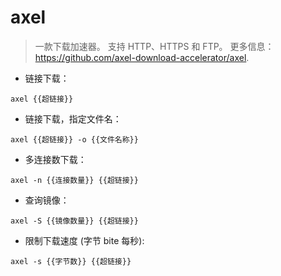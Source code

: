 # axel

> 一款下载加速器。
> 支持 HTTP、HTTPS 和 FTP。
> 更多信息：<https://github.com/axel-download-accelerator/axel>.

- 链接下载：

`axel {{超链接}}`

- 链接下载，指定文件名：

`axel {{超链接}} -o {{文件名称}}`

- 多连接数下载：

`axel -n {{连接数量}} {{超链接}}`

- 查询镜像：

`axel -S {{镜像数量}} {{超链接}}`

- 限制下载速度 (字节 bite 每秒):

`axel -s {{字节数}} {{超链接}}`
